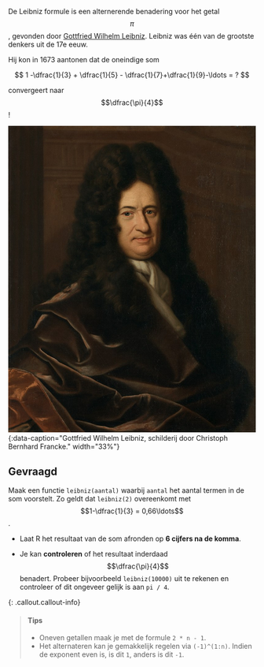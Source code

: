 De Leibniz formule is een alternerende benadering voor het getal $$\pi$$, gevonden door <a href="https://nl.wikipedia.org/wiki/Gottfried_Wilhelm_Leibniz" target="_blank">Gottfried Wilhelm Leibniz</a>. Leibniz was één van de grootste denkers uit de 17e eeuw.

Hij kon in 1673 aantonen dat de oneindige som

$$
  1 -\dfrac{1}{3} + \dfrac{1}{5} - \dfrac{1}{7}+\dfrac{1}{9}-\ldots = ?
$$

convergeert naar $$\dfrac{\pi}{4}$$!

![Gottfried Wilhelm Leibniz, schilderij door Christoph Bernhard Francke.](media/Leibniz.jpg "Gottfried Wilhelm Leibniz, schilderij door Christoph Bernhard Francke."){:data-caption="Gottfried Wilhelm Leibniz, schilderij door Christoph Bernhard Francke." width="33%"}

## Gevraagd

Maak een functie `leibniz(aantal)` waarbij `aantal` het aantal termen in de som voorstelt. Zo geldt dat `leibniz(2)` overeenkomt met $$1-\dfrac{1}{3} = 0,66\ldots$$.

- Laat R het resultaat van de som afronden op **6 cijfers na de komma**.

- Je kan **controleren** of het resultaat inderdaad $$\dfrac{\pi}{4}$$ benadert. Probeer bijvoorbeeld `leibniz(10000)` uit te rekenen en controleer of dit ongeveer gelijk is aan `pi / 4`.

 
{: .callout.callout-info}
>#### Tips
>
> - Oneven getallen maak je met de formule `2 * n - 1`.
> - Het alternateren kan je gemakkelijk regelen via `(-1)^(1:n)`. Indien de exponent even is, is dit `1`, anders is dit `-1`.